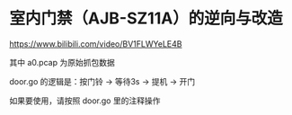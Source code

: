 # 室内门禁（AJB-SZ11A）的逆向与改造

https://www.bilibili.com/video/BV1FLWYeLE4B

其中 a0.pcap 为原始抓包数据

door.go 的逻辑是：按门铃 -> 等待3s -> 提机 -> 开门

如果要使用，请按照 door.go 里的注释操作
